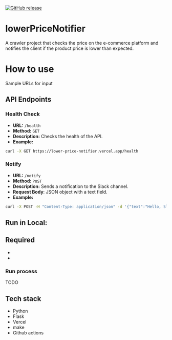 <p align="Left">
  <p align="Left">
    <a href="https://github.com/borischen0203/lowerPriceNotifier/actions/workflows/cicd.yaml"><img alt="GitHub release" src="https://github.com/borischen0203/lowerPriceNotifier/actions/workflows/cicd.yaml/badge.svg?logo=github&style=flat-square"></a>
  </p>
</p>

# lowerPriceNotifier

A crawler project that checks the price on the e-commerce platform and notifies the client if the product price is lower than expected.

# How to use

Sample URLs for input

## API Endpoints

### Health Check

- **URL:** `/health`
- **Method:** `GET`
- **Description:** Checks the health of the API.
- **Example:**

```bash
curl -X GET https://lower-price-notifier.vercel.app/health
```

### Notify

- **URL:** `/notify`
- **Method:** `POST`
- **Description:** Sends a notification to the Slack channel.
- **Request Body**: JSON object with a text field.
- **Example:**

```bash
curl -X POST -H "Content-Type: application/json" -d '{"text":"Hello, Slack!"}' https://lower-price-notifier.vercel.app/notify
```

## Run in Local:

## Required

-
-

### Run process

TODO

## Tech stack

- Python
- Flask
- Vercel
- make
- Github actions
